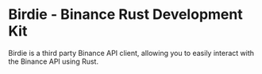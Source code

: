 # Birdie - Binance Rust Development Kit

Birdie is a third party Binance API client, allowing you to easily interact with the Binance API using Rust.
